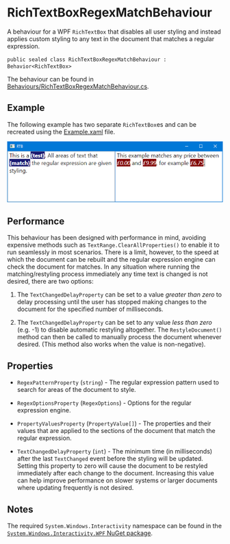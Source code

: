 # RichTextBoxRegexMatchBehaviour
A behaviour for a WPF `RichTextBox` that disables all user styling and instead applies custom styling to any text in the document that matches a regular expression.

    public sealed class RichTextBoxRegexMatchBehaviour : Behavior<RichTextBox>

The behaviour can be found in [Behaviours/RichTextBoxRegexMatchBehaviour.cs](Behaviours/RichTextBoxRegexMatchBehaviour.cs).

## Example
The following example has two separate `RichTextBox`es and can be recreated using the [Example.xaml](Example.xaml) file.

![Example](Example.png)

## Performance
This behaviour has been designed with performance in mind, avoiding expensive methods such as `TextRange.ClearAllProperties()` to enable it to run seamlessly in most scenarios. There is a limit, however, to the speed at which the document can be rebuilt and the regular expression engine can check the document for matches. In any situation where running the matching/restyling process immediately any time text is changed is not desired, there are two options:

 1. The `TextChangedDelayProperty` can be set to a value *greater than zero* to delay processing until the user has stopped making changes to the document for the specified number of milliseconds.

 2. The `TextChangedDelayProperty` can be set to any value *less than zero* (e.g. -1) to disable automatic restyling altogether. The `RestyleDocument()` method can then be called to manually process the document whenever desired. (This method also works when the value is non-negative).

## Properties
 - `RegexPatternProperty` (`string`) - The regular expression pattern used to search for areas of the document to style.
 
 - `RegexOptionsProperty` (`RegexOptions`) - Options for the regular expression engine.
 
 - `PropertyValuesProperty` (`PropertyValue[]`) - The properties and their values that are applied to the sections of the document that match the regular expression.
 
 - `TextChangedDelayProperty` (`int`) - The minimum time (in milliseconds) after the last `TextChanged` event before the styling will be updated. Setting this property to zero will cause the document to be restyled immediately after each change to the document. Increasing this value can help improve performance on slower systems or larger documents where updating frequently is not desired.

## Notes
The required `System.Windows.Interactivity` namespace can be found in the [`System.Windows.Interactivity.WPF` NuGet package](https://www.nuget.org/packages/System.Windows.Interactivity.WPF).
